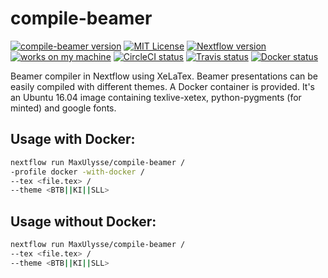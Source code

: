 # compile-beamer

[![compile-beamer version][version-badge]][version-link] [![MIT License][license-badge]][license-link] [![Nextflow version][nextflow-badge]][nextflow-link] [![works on my machine][works-badge]][works-link] [![CircleCI status][circleci-badge]][circleci-link] [![Travis status][travis-badge]][travis-link] [![Docker status][docker-badge]][docker-link]

Beamer compiler in Nextflow using XeLaTex.
Beamer presentations can be easily compiled with different themes.
A Docker container is provided.
It's an Ubuntu 16.04 image containing texlive-xetex, python-pygments (for minted) and google fonts.

## Usage with Docker:
```bash
nextflow run MaxUlysse/compile-beamer /
-profile docker -with-docker /
--tex <file.tex> /
--theme <BTB||KI||SLL>
```

## Usage without Docker:
```bash
nextflow run MaxUlysse/compile-beamer /
--tex <file.tex> /
--theme <BTB||KI||SLL>
```

[version-badge]:    https://img.shields.io/badge/compile--beamer-v1.1.0-green.svg
[version-link]:     https://github.com/MaxUlysse/compile-beamer/releases/tag/v1.1.0
[license-badge]:    https://img.shields.io/badge/license-MIT-blue.svg
[license-link]:     https://github.com/MaxUlysse/compile-beamer/blob/master/LICENSE
[works-badge]:      https://img.shields.io/badge/works-on_my_machine-blue.svg
[works-link]:       https://github.com/nikku/works-on-my-machine
[nextflow-badge]:   https://img.shields.io/badge/nextflow-%E2%89%A50.22.2-brightgreen.svg
[nextflow-link]:    https://www.nextflow.io/
[circleci-badge]:   https://circleci.com/gh/MaxUlysse/compile-beamer.svg?style=shield
[circleci-link]:    https://circleci.com/gh/MaxUlysse/compile-beamer
[travis-badge]:     https://img.shields.io/travis/MaxUlysse/compile-beamer.svg
[travis-link]:      https://travis-ci.org/MaxUlysse/compile-beamer
[docker-badge]:     https://img.shields.io/docker/automated/maxulysse/compile-beamer.svg
[docker-link]:      https://hub.docker.com/r/maxulysse/compile-beamer
